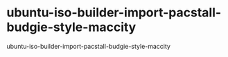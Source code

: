 # ubuntu-iso-builder-import-pacstall-budgie-style-maccity
ubuntu-iso-builder-import-pacstall-budgie-style-maccity
